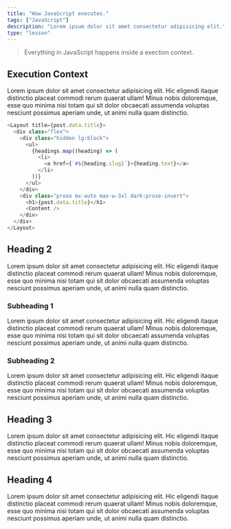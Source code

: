 ```yaml
---
title: "How JavaScript executes."
tags: ["JavaScript"]
description: "Lorem ipsum dolor sit amet consectetur adipisicing elit."
type: "lesson"
---
```


> Everything in JavaScript happens inside a exection context.

## Execution Context

Lorem ipsum dolor sit amet consectetur adipisicing elit. Hic eligendi itaque distinctio placeat commodi rerum quaerat ullam! Minus nobis doloremque, esse quo minima nisi totam qui sit dolor obcaecati assumenda voluptas nesciunt possimus aperiam unde, ut animi nulla quam distinctio.

```js
<Layout title={post.data.title}>
  <div class="flex">
    <div class="hidden lg:block">
      <ul>
        {headings.map((heading) => (
          <li>
            <a href={`#${heading.slug}`}>{heading.text}</a>
          </li>
        ))}
      </ul>
    </div>
    <div class="prose mx-auto max-w-3xl dark:prose-invert">
      <h1>{post.data.title}</h1>
      <Content />
    </div>
  </div>
</Layout>
```

## Heading 2

Lorem ipsum dolor sit amet consectetur adipisicing elit. Hic eligendi itaque distinctio placeat commodi rerum quaerat ullam! Minus nobis doloremque, esse quo minima nisi totam qui sit dolor obcaecati assumenda voluptas nesciunt possimus aperiam unde, ut animi nulla quam distinctio.

### Subheading 1

Lorem ipsum dolor sit amet consectetur adipisicing elit. Hic eligendi itaque distinctio placeat commodi rerum quaerat ullam! Minus nobis doloremque, esse quo minima nisi totam qui sit dolor obcaecati assumenda voluptas nesciunt possimus aperiam unde, ut animi nulla quam distinctio.

### Subheading 2

Lorem ipsum dolor sit amet consectetur adipisicing elit. Hic eligendi itaque distinctio placeat commodi rerum quaerat ullam! Minus nobis doloremque, esse quo minima nisi totam qui sit dolor obcaecati assumenda voluptas nesciunt possimus aperiam unde, ut animi nulla quam distinctio.

## Heading 3

Lorem ipsum dolor sit amet consectetur adipisicing elit. Hic eligendi itaque distinctio placeat commodi rerum quaerat ullam! Minus nobis doloremque, esse quo minima nisi totam qui sit dolor obcaecati assumenda voluptas nesciunt possimus aperiam unde, ut animi nulla quam distinctio.

## Heading 4

Lorem ipsum dolor sit amet consectetur adipisicing elit. Hic eligendi itaque distinctio placeat commodi rerum quaerat ullam! Minus nobis doloremque, esse quo minima nisi totam qui sit dolor obcaecati assumenda voluptas nesciunt possimus aperiam unde, ut animi nulla quam distinctio.
